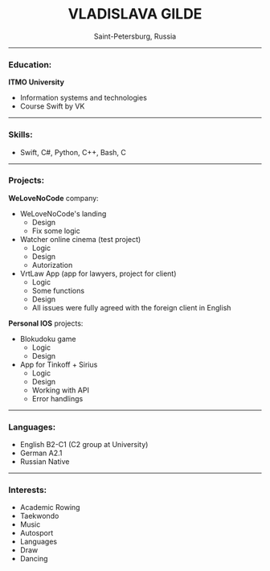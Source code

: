 <h1 align="center">VLADISLAVA GILDE</h1>
<p align="center">Saint-Petersburg, Russia</p>

---
### Education:

**ITMO University**
- Information systems and technologies
- Course Swift by VK
---
### Skills:
- Swift, C#, Python, C++, Bash, C

---
### Projects:

**WeLoveNoCode** company:
- WeLoveNoCode's landing
    - Design
    - Fix some logic
- Watcher online cinema (test project)
    - Logic
    - Design
    - Autorization
- VrtLaw App (app for lawyers, project for client)
    - Logic
    - Some functions
    - Design
    - All issues were fully agreed with the foreign client in English

**Personal IOS** projects:
- Blokudoku game
    - Logic
    - Design
- App for Tinkoff + Sirius
    - Logic
    - Design
    - Working with API
    - Error handlings
---
### Languages:

- English B2-C1 (C2 group at University)
- German A2.1
- Russian Native

---
### Interests:

- Academic Rowing
- Taekwondo
- Music
- Autosport
- Languages
- Draw
- Dancing
